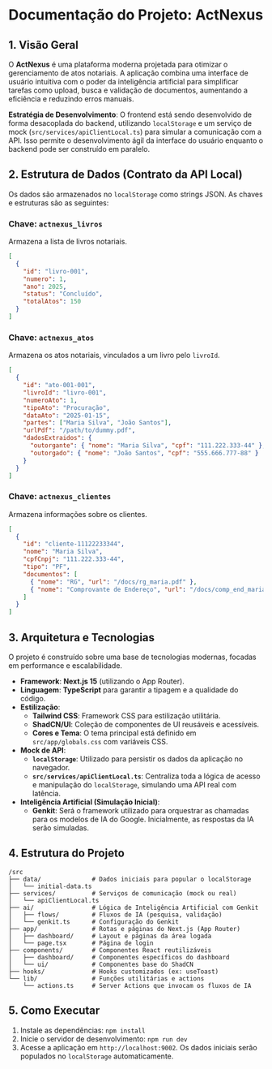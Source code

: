 # Documentação do Projeto: ActNexus

## 1. Visão Geral

O **ActNexus** é uma plataforma moderna projetada para otimizar o gerenciamento de atos notariais. A aplicação combina uma interface de usuário intuitiva com o poder da inteligência artificial para simplificar tarefas como upload, busca e validação de documentos, aumentando a eficiência e reduzindo erros manuais.

**Estratégia de Desenvolvimento**: O frontend está sendo desenvolvido de forma desacoplada do backend, utilizando `localStorage` e um serviço de mock (`src/services/apiClientLocal.ts`) para simular a comunicação com a API. Isso permite o desenvolvimento ágil da interface do usuário enquanto o backend pode ser construído em paralelo.

## 2. Estrutura de Dados (Contrato da API Local)

Os dados são armazenados no `localStorage` como strings JSON. As chaves e estruturas são as seguintes:

### Chave: `actnexus_livros`
Armazena a lista de livros notariais.

```json
[
  {
    "id": "livro-001",
    "numero": 1,
    "ano": 2025,
    "status": "Concluído",
    "totalAtos": 150
  }
]
```

### Chave: `actnexus_atos`
Armazena os atos notariais, vinculados a um livro pelo `livroId`.

```json
[
  {
    "id": "ato-001-001",
    "livroId": "livro-001",
    "numeroAto": 1,
    "tipoAto": "Procuração",
    "dataAto": "2025-01-15",
    "partes": ["Maria Silva", "João Santos"],
    "urlPdf": "/path/to/dummy.pdf",
    "dadosExtraidos": {
      "outorgante": { "nome": "Maria Silva", "cpf": "111.222.333-44" },
      "outorgado": { "nome": "João Santos", "cpf": "555.666.777-88" }
    }
  }
]
```

### Chave: `actnexus_clientes`
Armazena informações sobre os clientes.

```json
[
  {
    "id": "cliente-11122233344",
    "nome": "Maria Silva",
    "cpfCnpj": "111.222.333-44",
    "tipo": "PF",
    "documentos": [
      { "nome": "RG", "url": "/docs/rg_maria.pdf" },
      { "nome": "Comprovante de Endereço", "url": "/docs/comp_end_maria.pdf" }
    ]
  }
]
```

## 3. Arquitetura e Tecnologias

O projeto é construído sobre uma base de tecnologias modernas, focadas em performance e escalabilidade.

- **Framework**: **Next.js 15** (utilizando o App Router).
- **Linguagem**: **TypeScript** para garantir a tipagem e a qualidade do código.
- **Estilização**:
  - **Tailwind CSS**: Framework CSS para estilização utilitária.
  - **ShadCN/UI**: Coleção de componentes de UI reusáveis e acessíveis.
  - **Cores e Tema**: O tema principal está definido em `src/app/globals.css` com variáveis CSS.
- **Mock de API**:
  - **`localStorage`**: Utilizado para persistir os dados da aplicação no navegador.
  - **`src/services/apiClientLocal.ts`**: Centraliza toda a lógica de acesso e manipulação do `localStorage`, simulando uma API real com latência.
- **Inteligência Artificial (Simulação Inicial)**:
  - **Genkit**: Será o framework utilizado para orquestrar as chamadas para os modelos de IA do Google. Inicialmente, as respostas da IA serão simuladas.

## 4. Estrutura do Projeto

```
/src
├── data/              # Dados iniciais para popular o localStorage
│   └── initial-data.ts
├── services/          # Serviços de comunicação (mock ou real)
│   └── apiClientLocal.ts
├── ai/                # Lógica de Inteligência Artificial com Genkit
│   ├── flows/         # Fluxos de IA (pesquisa, validação)
│   └── genkit.ts      # Configuração do Genkit
├── app/               # Rotas e páginas do Next.js (App Router)
│   ├── dashboard/     # Layout e páginas da área logada
│   └── page.tsx       # Página de login
├── components/        # Componentes React reutilizáveis
│   ├── dashboard/     # Componentes específicos do dashboard
│   └── ui/            # Componentes base do ShadCN
├── hooks/             # Hooks customizados (ex: useToast)
└── lib/               # Funções utilitárias e actions
    └── actions.ts     # Server Actions que invocam os fluxos de IA
```

## 5. Como Executar

1. Instale as dependências: `npm install`
2. Inicie o servidor de desenvolvimento: `npm run dev`
3. Acesse a aplicação em `http://localhost:9002`. Os dados iniciais serão populados no `localStorage` automaticamente.
